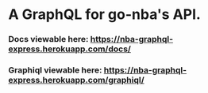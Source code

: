 # A GraphQL for go-nba's API.

### Docs viewable here: https://nba-graphql-express.herokuapp.com/docs/

### Graphiql viewable here: https://nba-graphql-express.herokuapp.com/graphiql/
